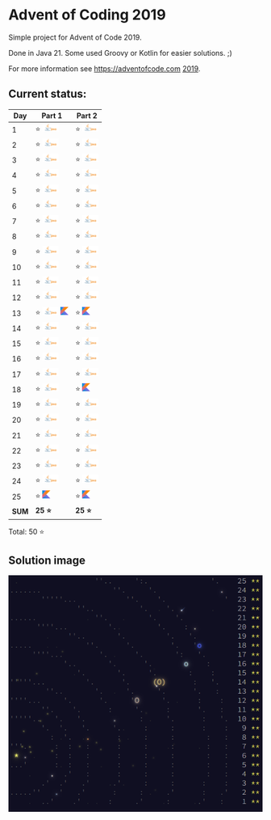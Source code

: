 # Advent of Coding 2019

Simple project for Advent of Code 2019.

Done in Java 21. Some used Groovy or Kotlin for easier solutions. ;)

For more information see https://adventofcode.com [2019](https://adventofcode.com/2019).

## Current status:

| Day     | Part 1                                                  | Part 2                         |
|---------|---------------------------------------------------------|--------------------------------|
| 1       | ⭐ ![Java](../img/java.png)                              | ⭐ ![Java](../img/java.png)     |
| 2       | ⭐ ![Java](../img/java.png)                              | ⭐ ![Java](../img/java.png)     |
| 3       | ⭐ ![Java](../img/java.png)                              | ⭐ ![Java](../img/java.png)     |
| 4       | ⭐ ![Java](../img/java.png)                              | ⭐ ![Java](../img/java.png)     |
| 5       | ⭐ ![Java](../img/java.png)                              | ⭐ ![Java](../img/java.png)     |
| 6       | ⭐ ![Java](../img/java.png)                              | ⭐ ![Java](../img/java.png)     |
| 7       | ⭐ ![Java](../img/java.png)                              | ⭐ ![Java](../img/java.png)     |
| 8       | ⭐ ![Java](../img/java.png)                              | ⭐ ![Java](../img/java.png)     |
| 9       | ⭐ ![Java](../img/java.png)                              | ⭐ ![Java](../img/java.png)     |
| 10      | ⭐ ![Java](../img/java.png)                              | ⭐ ![Java](../img/java.png)     |
| 11      | ⭐ ![Java](../img/java.png)                              | ⭐ ![Java](../img/java.png)     |
| 12      | ⭐ ![Java](../img/java.png)                              | ⭐ ![Java](../img/java.png)     |
| 13      | ⭐ ![Java](../img/java.png) ![Kotlin](../img/kotlin.png) | ⭐ ![Kotlin](../img/kotlin.png) |
| 14      | ⭐ ![Java](../img/java.png)                              | ⭐ ![Java](../img/java.png)     |
| 15      | ⭐ ![Java](../img/java.png)                              | ⭐ ![Java](../img/java.png)     |
| 16      | ⭐ ![Java](../img/java.png)                              | ⭐ ![Java](../img/java.png)     |
| 17      | ⭐ ![Java](../img/java.png)                              | ⭐ ![Java](../img/java.png)     |
| 18      | ⭐ ![Java](../img/java.png)                              | ⭐ ![Kotlin](../img/kotlin.png) |
| 19      | ⭐ ![Java](../img/java.png)                              | ⭐ ![Java](../img/java.png)     |
| 20      | ⭐ ![Java](../img/java.png)                              | ⭐ ![Java](../img/java.png)     |
| 21      | ⭐ ![Java](../img/java.png)                              | ⭐ ![Java](../img/java.png)     |
| 22      | ⭐ ![Java](../img/java.png)                              | ⭐ ![Java](../img/java.png)     |
| 23      | ⭐ ![Java](../img/java.png)                              | ⭐ ![Java](../img/java.png)     |
| 24      | ⭐ ![Java](../img/java.png)                              | ⭐ ![Java](../img/java.png)     |
| 25      | ⭐ ![Kotlin](../img/kotlin.png)                          | ⭐ ![Kotlin](../img/kotlin.png) |
| **SUM** | **25 ⭐**                                                | **25 ⭐**                       |

Total: 50 ⭐

## Solution image
![AoC2019](../img/Advent_of_Code_2019.png)
